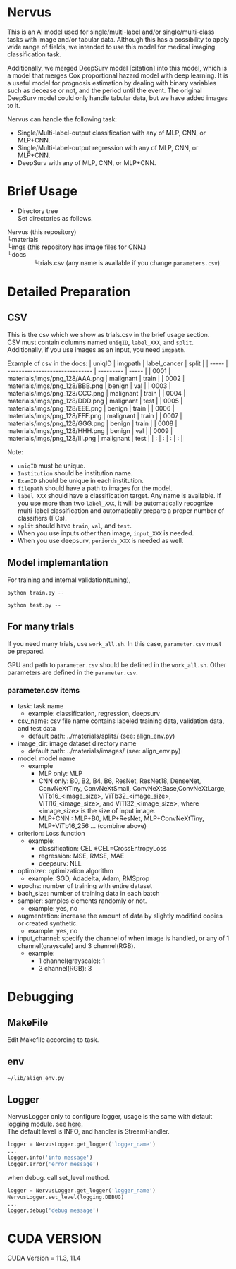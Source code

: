 # Nervus
This is an AI model used for single/multi-label and/or single/multi-class tasks with image and/or tabular data.
Although this has a possibility to apply wide range of fields, we intended to use this model for medical imaging classification task.

Additionally, we merged DeepSurv model [citation] into this model, which is a model that merges Cox proportional hazard model with deep learning. It is a useful model for prognosis estimation by dealing with binary variables such as decease or not, and the period until the event. The original DeepSurv model could only handle tabular data, but we have added images to it.  

Nervus can handle the following task:
- Single/Multi-label-output classification with any of MLP, CNN, or MLP+CNN.
- Single/Multi-label-output regression with any of MLP, CNN, or MLP+CNN.
- DeepSurv with any of MLP, CNN, or MLP+CNN.

# Brief Usage
- Directory tree  
Set directories as follows.  

Nervus (this repository)  
   └materials   
      └imgs (this repository has image files for CNN.)  
      └docs  
　　　　  └trials.csv (any name is available if you change `parameters.csv`)

# Detailed Preparation
## CSV
This is the csv which we show as trials.csv in the brief usage section.  
CSV must contain columns named `uniqID`, `label_XXX`, and `split`. Additionally, if you use images as an input, you need `imgpath`.

Example of csv in the docs:
| uniqID |             imgpath            | label_cancer | split |
| -----  | ------------------------------ |  ---------   | ----- |
| 0001   | materials/imgs/png_128/AAA.png | malignant    | train |
| 0002   | materials/imgs/png_128/BBB.png | benign       | val   |
| 0003   | materials/imgs/png_128/CCC.png | malignant    | train |
| 0004   | materials/imgs/png_128/DDD.png | malignant    | test  |
| 0005   | materials/imgs/png_128/EEE.png | benign       | train |
| 0006   | materials/imgs/png_128/FFF.png | malignant    | train |
| 0007   | materials/imgs/png_128/GGG.png | benign       | train |
| 0008   | materials/imgs/png_128/HHH.png | benign       | val   |
| 0009   | materials/imgs/png_128/III.png | malignant    | test  |
| :      | :                              | :            | :     |

Note:
- `uniqID` must be unique.
- `Institution` should be institution name.
- `ExamID` should be unique in each institution.
- `filepath` should have a path to images for the model.
- `label_XXX` should have a classification target. Any name is available. If you use more than two `label_XXX`, it will be automatically recognize multi-label classification and automatically prepare a proper number of classifiers (FCs). 
- `split` should have `train`, `val`, and `test`.
- When you use inputs other than image, `input_XXX` is needed. 
- When you use deepsurv, `periords_XXX` is needed as well.


## Model implemantation
For training and internal validation(tuning), 

`python train.py --`

`python test.py --`

## For many trials
If you need many trials, use `work_all.sh`. In this case, `parameter.csv` must be prepared.

GPU and path to `parameter.csv` should be defined in the `work_all.sh`.
Other parameters are defined in the `parameter.csv`. 

### parameter.csv items
- task: task name
  - example: classification, regression, deepsurv
- csv_name: csv file name contains labeled training data, validation data, and test data
  - default path: ../materials/splits/ (see: align_env.py)
- image_dir: image dataset directory name
  - default path: ../materials/images/ (see: align_env.py)
- model: model name
  - example
    - MLP only: MLP
    - CNN only: B0, B2, B4, B6, ResNet, ResNet18, DenseNet, ConvNeXtTiny, ConvNeXtSmall, ConvNeXtBase,ConvNeXtLarge, ViTb16_<image_size>, ViTb32_<image_size>, ViTl16_<image_size>, and ViTl32_<image_size>, where <image_size> is the size of input image.
    - MLP+CNN : MLP+B0, MLP+ResNet, MLP+ConvNeXtTiny, MLP+ViTb16_256 ... (combine above)
- criterion: Loss function
  - example: 
    - classification: CEL ※CEL=CrossEntropyLoss
    - regression: MSE, RMSE, MAE
    - deepsurv: NLL
- optimizer: optimization algorithm
  - example: SGD, Adadelta, Adam, RMSprop
- epochs: number of training with entire dataset 
- bach_size: number of training data in each batch
- sampler: samples elements randomly or not.
  - example: yes, no
- augmentation: increase the amount of data by slightly modified copies or created synthetic.
  - example: yes, no
- input_channel: specify the channel of when image is handled, or any of 1 channel(grayscale) and 3 channel(RGB).
  - example:
    - 1 channel(grayscale): 1
    - 3 channel(RGB): 3


# Debugging
## MakeFile
Edit Makefile according to task.

## env
`~/lib/align_env.py`

## Logger
NervusLogger
only to configure logger, usage is the same with default logging module. see [here](https://docs.python.org/3/howto/logging.html).  
The default level is INFO, and handler is StreamHandler.
```py
logger = NervusLogger.get_logger('logger_name')
...
logger.info('info message')
logger.error('error message')
```
when debug. call set_level method.
```py
logger = NervusLogger.get_logger('logger_name')
NervusLogger.set_level(logging.DEBUG)
...
logger.debug('debug message')
```
# CUDA VERSION
CUDA Version = 11.3, 11.4
